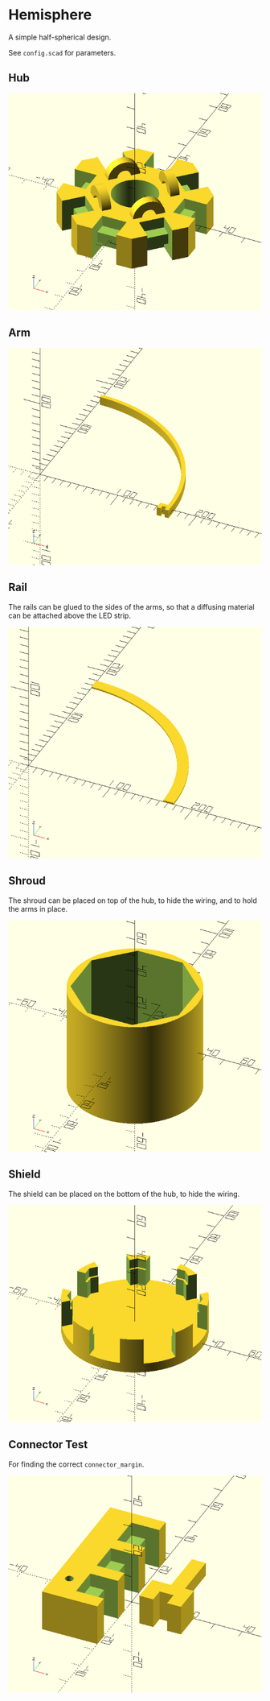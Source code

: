# Hemisphere

A simple half-spherical design.

See `config.scad` for parameters.

## Hub

![OpenSCAD rendering of hub.scad](hub.png)

## Arm

![OpenSCAD rendering of arm.scad](arm.png)

## Rail

The rails can be glued to the sides of the arms, so that a diffusing material
can be attached above the LED strip.

![OpenSCAD rendering of rail.scad](rail.png)

## Shroud

The shroud can be placed on top of the hub, to hide the wiring, and to hold the
arms in place.

![OpenSCAD rendering of shroud.scad](shroud.png)

## Shield

The shield can be placed on the bottom of the hub, to hide the wiring.

![OpenSCAD rendering of shield.scad](shield.png)

## Connector Test

For finding the correct `connector_margin`.

![OpenSCAD rendering of connector_test.scad](connector_test.png)

